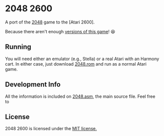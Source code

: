 2048 2600
=========

A port of the [2048](1) game to the [Atari 2600].

Because there aren't enough [versions of this game](http://phenomist.wordpress.com/2048-variants/)! :laughing:

## Running

You will need either an emulator (e.g., Stella) or a real Atari with an Harmony cart. In either case, just download [2048.rom](2) and run as a normal Atari game.

## Development Info

All the information is included on [2048.asm](3), the main source file. Feel free to 


## License
2048 2600 is licensed under the [MIT license.](9)

[1]: https://github.com/gabrielecirulli/2048
[2]: https://github.com/chesterbr/2048-2600/blob/master/2048.bin?raw=true
[3]: https://github.com/chesterbr/2048-2600/blob/master/2048.asm 
[9]: https://github.com/gabrielecirulli/2048/blob/master/LICENSE.txt
